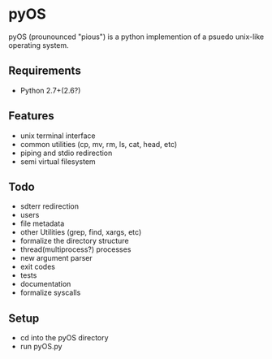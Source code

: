 pyOS
====
pyOS (prounounced "pious") is a python implemention of a psuedo unix-like operating system. 

Requirements
-------------
- Python 2.7+(2.6?)

Features
--------
- unix terminal interface
- common utilities (cp, mv, rm, ls, cat, head, etc)
- piping and stdio redirection
- semi virtual filesystem

Todo
----
- sdterr redirection
- users
- file metadata
- other Utilities (grep, find, xargs, etc)
- formalize the directory structure
- thread(multiprocess?) processes
- new argument parser
- exit codes
- tests
- documentation
- formalize syscalls

Setup
-----
- cd into the pyOS directory
- run pyOS.py